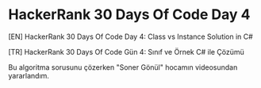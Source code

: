 # HackerRank 30 Days Of Code Day 4

[EN] HackerRank 30 Days Of Code Day 4: Class vs Instance Solution in C# 

[TR] HackerRank 30 Days Of Code Gün 4: Sınıf ve Örnek C# ile Çözümü

Bu algoritma sorusunu çözerken "Soner Gönül" hocamın videosundan yararlandım.
